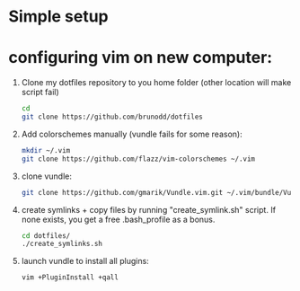 # Simple setup

# configuring vim on new computer:

1. Clone my dotfiles repository to you home folder (other location will make script fail)

    ~~~sh
    cd
    git clone https://github.com/brunodd/dotfiles
    ~~~

2. Add colorschemes manually (vundle fails for some reason):

    ~~~sh
    mkdir ~/.vim
    git clone https://github.com/flazz/vim-colorschemes ~/.vim
    ~~~

3. clone vundle:

    ~~~sh
    git clone https://github.com/gmarik/Vundle.vim.git ~/.vim/bundle/Vundle.vim
    ~~~

4. create symlinks + copy files by running "create_symlink.sh" script. If none
   exists, you get a free .bash_profile as a bonus.

    ~~~sh
    cd dotfiles/
    ./create_symlinks.sh
    ~~~

4. launch vundle to install all plugins:

    ~~~sh
    vim +PluginInstall +qall
    ~~~
